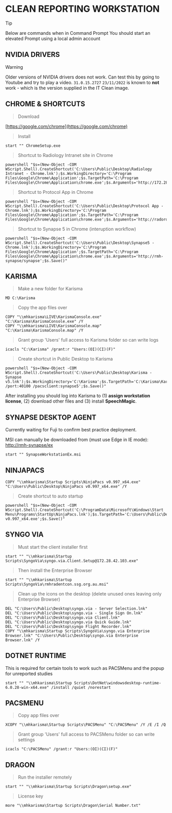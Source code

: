 # CLEAN REPORTING WORKSTATION #
> [!TIP]
> Below are commands when in Command Prompt
> You should start an elevated Prompt using a local admin account

## NVIDIA DRIVERS ##
> [!WARNING]
> Older versions of NVIDIA drivers does not work. Can test this by going to Youtube and try to play a video.
> `31.0.15.2727` `23/11/2022` is known to **not** work - which is the version supplied in the IT Clean image. 




## CHROME & SHORTCUTS ##
> Download

[https://google.com/chrome](https://google.com/chrome)

> Install
```
start "" ChromeSetup.exe
```

> Shortcut to Radiology Intranet site in Chrome
```
powershell "$s=(New-Object -COM WScript.Shell).CreateShortcut('C:\Users\Public\Desktop\Radiology Intranet - Chrome.lnk');$s.WorkingDirectory='C:\Program Files\Google\Chrome\Application';$s.TargetPath='C:\Program Files\Google\Chrome\Application\chrome.exe';$s.Arguments='http://172.28.40.180';$s.Save()"
```
> Shortcut to Protocol App in Chrome
```
powershell "$s=(New-Object -COM WScript.Shell).CreateShortcut('C:\Users\Public\Desktop\Protocol App - Chrome.lnk');$s.WorkingDirectory='C:\Program Files\Google\Chrome\Application';$s.TargetPath='C:\Program Files\Google\Chrome\Application\chrome.exe';$s.Arguments='http://radorder:8080/protapp/prot.html';$s.Save()"
```
> Shortcut to Synapse 5 in Chrome (interuption workflow)
```
powershell "$s=(New-Object -COM WScript.Shell).CreateShortcut('C:\Users\Public\Desktop\Synapse5 - Chrome.lnk');$s.WorkingDirectory='C:\Program Files\Google\Chrome\Application';$s.TargetPath='C:\Program Files\Google\Chrome\Application\chrome.exe';$s.Arguments='http://rmh-synapse/synapse';$s.Save()"
```

## KARISMA ##
> Make a new folder for Karisma

```
MD C:\Karisma
```
> Copy the app files over
```
COPY "\\mhkarisma\LIVE\KarismaConsole.exe" "C:\Karisma\KarismaConsole.exe" /Y
COPY "\\mhkarisma\LIVE\KarismaConsole.map" "C:\Karisma\KarismaConsole.map" /Y
```
> Grant group 'Users' full access to Karisma folder so can write logs

```
icacls "C:\Karisma" /grant:r "Users:(OI)(CI)(F)"
```

> Create shortcut in Public Desktop to Karisma
```
powershell "$s=(New-Object -COM WScript.Shell).CreateShortcut('C:\Users\Public\Desktop\Karisma - Synapse v5.lnk');$s.WorkingDirectory='C:\Karisma';$s.TargetPath='C:\Karisma\KarismaConsole.exe';$s.Arguments='/server:mhkarisma /port:40100 /pacsclient:synapse5';$s.Save()"
```
After installing you should log into Karisma to (1) **assign workstation license**, (2) download other files and (3) install **SpeechMagic**.

## SYNAPSE DESKTOP AGENT ##
Currently waiting for Fuji to confirm best practice deployment.

MSI can manually be downloaded from (must use Edge in IE mode):
	[http://rmh-synapse/ex](http://rmh-synapse/ex)
``` 
start "" SynapseWorkstationEx.msi
```


## NINJAPACS ##
```
COPY "\\mhkarisma\Startup Scripts\NinjaPacs v0.997_x64.exe" "C:\Users\Public\Desktop\NinjaPacs v0.997_x64.exe" /Y
```
> Create shortcut to auto startup
```
powershell "$s=(New-Object -COM WScript.Shell).CreateShortcut('C:\ProgramData\Microsoft\Windows\Start Menu\Programs\StartUp\NinjaPacs.lnk');$s.TargetPath='C:\Users\Public\Desktop\NinjaPacs v0.997_x64.exe';$s.Save()"
```

## SYNGO VIA ##
> Must start the client installer first
```
start "" "\\mhkarisma\Startup Scripts\SyngoVia\syngo.via.Client.Setup@172.28.42.103.exe"
```
> Then install the Enterprise Browser
```
start "" "\\mhkarisma\Startup Scripts\SyngoVia\rmhradentcon.ssg.org.au.msi"
```
> Clean up the icons on the desktop (delete unused ones leaving only Enterprise Browser)
```
DEL "C:\Users\Public\Desktop\syngo.via - Server Selection.lnk"
DEL "C:\Users\Public\Desktop\syngo.via - Single Sign On.lnk"
DEL "C:\Users\Public\Desktop\syngo.via Client.lnk"
DEL "C:\Users\Public\Desktop\syngo.via Quick Guide.lnk"
DEL "C:\Users\Public\Desktop\syngo Flight Recorder.lnk"
COPY "\\mhkarisma\Startup Scripts\SyngoVia\syngo.via Enterprise Browser.lnk" "C:\Users\Public\Desktop\syngo.via Enterprise Browser.lnk" /Y
```

## DOTNET RUNTIME ##
This is required for certain tools to work such as PACSMenu and the popup for unreported studies
```
start "" "\\mhkarisma\Startup Scripts\DotNet\windowsdesktop-runtime-6.0.28-win-x64.exe" /install /quiet /norestart
```

## PACSMENU ##
> Copy app files over
```
XCOPY "\\mhkarisma\Startup Scripts\PACSMenu" "C:\PACSMenu" /Y /E /I /Q
```
> Grant group 'Users' full access to PACSMenu folder so can write settings
```
icacls "C:\PACSMenu" /grant:r "Users:(OI)(CI)(F)"
```

## DRAGON ##
> Run the installer remotely
```
start "" "\\mhkarisma\Startup Scripts\Dragon\setup.exe"
```
> License key
```
more "\\mhkarisma\Startup Scripts\Dragon\Serial Number.txt"
```

